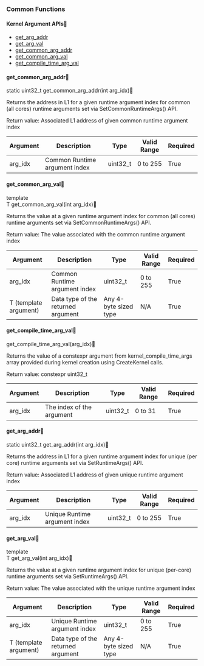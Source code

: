 ### Common Functions

#### Kernel Argument APIs

  * [get_arg_addr](get_arg_addr.html)
  * [get_arg_val](get_arg_val.html)
  * [get_common_arg_addr](get_common_arg_addr.html)
  * [get_common_arg_val](get_common_arg_val.html)
  * [get_compile_time_arg_val](get_compile_time_arg_val.html)

#### get_common_arg_addr

static uint32_t get_common_arg_addr(int arg_idx)  

Returns the address in L1 for a given runtime argument index for common (all
cores) runtime arguments set via SetCommonRuntimeArgs() API.

Return value: Associated L1 address of given common runtime argument index

Argument  | Description  | Type  | Valid Range  | Required   
---|---|---|---|---  
arg_idx  | Common Runtime argument index  | uint32_t  | 0 to 255  | True

#### get_common_arg_val

template<typename T>  
T get_common_arg_val(int arg_idx)  

Returns the value at a given runtime argument index for common (all cores)
runtime arguments set via SetCommonRuntimeArgs() API.

Return value: The value associated with the common runtime argument index

Argument  | Description  | Type  | Valid Range  | Required   
---|---|---|---|---  
arg_idx  | Common Runtime argument index  | uint32_t  | 0 to 255  | True   
T (template argument)  | Data type of the returned argument  | Any 4-byte sized type  | N/A  | True

#### get_compile_time_arg_val

get_compile_time_arg_val(arg_idx)  

Returns the value of a constexpr argument from kernel_compile_time_args array
provided during kernel creation using CreateKernel calls.

Return value: constexpr uint32_t

Argument  | Description  | Type  | Valid Range  | Required   
---|---|---|---|---  
arg_idx  | The index of the argument  | uint32_t  | 0 to 31  | True


#### get_arg_addr

static uint32_t get_arg_addr(int arg_idx)  

Returns the address in L1 for a given runtime argument index for unique (per
core) runtime arguments set via SetRuntimeArgs() API.

Return value: Associated L1 address of given unique runtime argument index

Argument  | Description  | Type  | Valid Range  | Required   
---|---|---|---|---  
arg_idx  | Unique Runtime argument index  | uint32_t  | 0 to 255  | True

#### get_arg_val

template<typename T>  
T get_arg_val(int arg_idx)  

Returns the value at a given runtime argument index for unique (per-core)
runtime arguments set via SetRuntimeArgs() API.

Return value: The value associated with the unique runtime argument index

Argument  | Description  | Type  | Valid Range  | Required   
---|---|---|---|---  
arg_idx  | Unique Runtime argument index  | uint32_t  | 0 to 255  | True   
T (template argument)  | Data type of the returned argument  | Any 4-byte sized type  | N/A  | True 